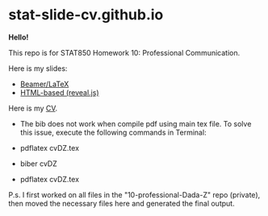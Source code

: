 # stat-slide-cv.github.io

**Hello!**

This repo is for STAT850 Homework 10: Professional Communication.

Here is my slides: 
- [Beamer/LaTeX](https://github.com/Dada-Z/stat-slide-cv.github.io/blob/main/part1_beamer.pdf)
- [HTML-based (reveal.js)](https://github.com/Dada-Z/stat-slide-cv.github.io/blob/main/part1_html.html)

Here is my [CV](https://github.com/Dada-Z/stat-slide-cv.github.io/blob/main/cvDZ.pdf). 

- The bib does not work when compile pdf using main tex file. To solve this issue, execute the following commands in Terminal: 

- pdflatex cvDZ.tex 
- biber cvDZ 
- pdflatex cvDZ.tex

P.s. I first worked on all files in the "10-professional-Dada-Z" repo (private), then moved the necessary files here and generated the final output.
